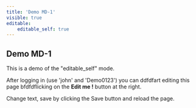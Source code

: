 ```yaml
---
title: 'Demo MD-1'
visible: true
editable:
    editable_self: true
---
```


## Demo MD-1

This is a demo of the "editable_self" mode.

After logging in (use 'john' and 'Demo0123') you can ddfdfart editing this page bfdfdflicking on the <b>Edit me !</b> button at the right.

Change text, save by clicking the Save button and reload the page.

